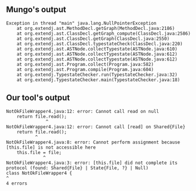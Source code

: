 ## Mungo's output

```
Exception in thread "main" java.lang.NullPointerException
	at org.extendj.ast.MethodDecl.getGraph(MethodDecl.java:2186)
	at org.extendj.ast.ClassDecl.getGraph_compute(ClassDecl.java:2586)
	at org.extendj.ast.ClassDecl.getGraph(ClassDecl.java:2550)
	at org.extendj.ast.ClassDecl.typestateCheck(ClassDecl.java:220)
	at org.extendj.ast.ASTNode.collectTypestate(ASTNode.java:610)
	at org.extendj.ast.ASTNode.collectTypestate(ASTNode.java:612)
	at org.extendj.ast.ASTNode.collectTypestate(ASTNode.java:612)
	at org.extendj.ast.Program.collect(Program.java:582)
	at org.extendj.ast.Program.compile(Program.java:604)
	at org.extendj.TypestateChecker.run(TypestateChecker.java:32)
	at org.extendj.TypestateChecker.main(TypestateChecker.java:18)```

## Our tool's output

```
NotOkFileWrapper4.java:12: error: Cannot call read on null
    return file.read();
               ^
NotOkFileWrapper4.java:12: error: Cannot call [read] on Shared{File}
    return file.read();
           ^
NotOkFileWrapper4.java:8: error: Cannot perform assignment because [this.file] is not accessible here
    this.file = file;
              ^
NotOkFileWrapper4.java:3: error: [this.file] did not complete its protocol (found: Shared{File} | State{File, ?} | Null)
class NotOkFileWrapper4 {
^
4 errors```
